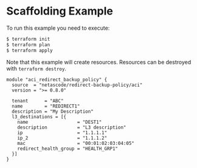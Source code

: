 <!-- BEGIN_TF_DOCS -->
# Scaffolding Example

To run this example you need to execute:

```bash
$ terraform init
$ terraform plan
$ terraform apply
```

Note that this example will create resources. Resources can be destroyed with `terraform destroy`.

```hcl
module "aci_redirect_backup_policy" {
  source  = "netascode/redirect-backup-policy/aci"
  version = ">= 0.8.0"

  tenant      = "ABC"
  name        = "REDIRECT1"
  description = "My Description"
  l3_destinations = [{
    name                  = "DEST1"
    description           = "L3 description"
    ip                    = "1.1.1.1"
    ip_2                  = "1.1.1.2"
    mac                   = "00:01:02:03:04:05"
    redirect_health_group = "HEALTH_GRP1"
  }]
}
```
<!-- END_TF_DOCS -->